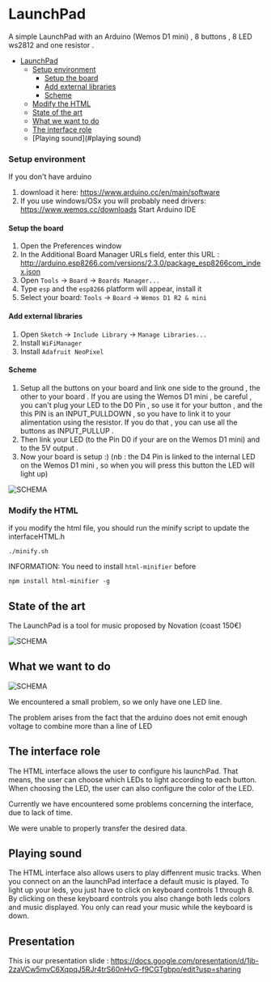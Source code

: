 # LaunchPad

A simple LaunchPad with an Arduino (Wemos D1 mini) , 8 buttons , 8 LED ws2812 and one resistor .

- [LaunchPad](#launchPad)
    - [Setup environment](#setup-environment)
        - [Setup the board](#setup-the-board)
        - [Add external libraries](#add-external-libraries)
        - [Scheme](#scheme)
    - [Modify the HTML](#modify-the-HTML)
    - [State of the art](#state-of-the-art)
    - [What we want to do](#what-we-want-to-do)
    - [The interface role](#the-interface-role)
    - [Playing sound](#playing sound)

### Setup environment
If you don't have arduino
  1. download it here: https://www.arduino.cc/en/main/software
  2. If you use windows/OSx you will probably need drivers: https://www.wemos.cc/downloads
Start Arduino IDE


#### Setup the board

1. Open the Preferences window
2. In the Additional Board Manager URLs field, enter this URL : http://arduino.esp8266.com/versions/2.3.0/package_esp8266com_index.json
3. Open `Tools` -> `Board` -> `Boards Manager...`
4. Type `esp` and the `esp8266` platform will appear, install it
5. Select your board: `Tools` -> `Board` -> `Wemos D1 R2 & mini`


#### Add external libraries

1. Open `Sketch` -> `Include Library` -> `Manage Libraries...`
2. Install `WiFiManager`
3. Install `Adafruit NeoPixel`

#### Scheme

1. Setup all the buttons on your board and link one side to the ground , the other to your board . If you are using the Wemos D1 mini , be careful , you can't plug your LED to the D0 Pin , so use it for your button , and the this PIN is an INPUT_PULLDOWN , so you have to link it to your alimentation using the resistor. If you do that , you can use all the buttons as INPUT_PULLUP .
2. Then link your LED (to the Pin D0 if your are on the Wemos D1 mini) and to the 5V output .
3. Now your board is setup :)
(nb : the D4 Pin is linked to the internal LED on the Wemos D1 mini , so when you will press this button the LED will light up)

![SCHEMA](https://image.noelshack.com/fichiers/2017/16/1492765737-sketch.png)

### Modify the HTML

if you modify the html file, you should run the minify script to update the interfaceHTML.h

    ./minify.sh

INFORMATION: You need to install `html-minifier` before

    npm install html-minifier -g

## State of the art

The LaunchPad is a tool for music proposed by Novation (coast 150€)

![SCHEMA](http://s3.amazonaws.com/factmag-images/wp-content/uploads/2015/09/launchpad-pro-featured-616x440.jpg)

## What we want to do

![SCHEMA](http://image.noelshack.com/fichiers/2017/16/1492780251-capture-d-ecran-2017-04-21-a-15-10-38.png)

We encountered a small problem, so we only have one LED line.

The problem arises from the fact that the arduino does not emit enough voltage to combine more than a line of LED

## The interface role

The HTML interface allows the user to configure his launchPad. That means, the user can choose which LEDs to light according to each button. When choosing the LED, the user can also configure the color of the LED.

Currently we have encountered some problems concerning the interface, due to lack of time.

We were unable to properly transfer the desired data.

## Playing sound

The HTML interface also allows users to play diffenrent music tracks.
When you connect on an the launchPad interface a default music is played.
To light up your leds, you just have to click on keyboard controls 1 through 8.
By clicking on these keyboard controls you also change both leds colors and music displayed.
You only can read your music while the keyboard is down.

## Presentation

This is our presentation slide : https://docs.google.com/presentation/d/1jb-2zaVCw5mvC6XqpqJ5RJr4trS60nHvG-f9CGTgbpo/edit?usp=sharing
